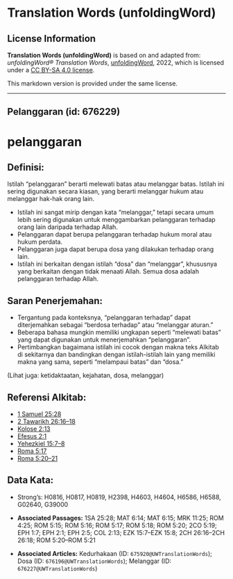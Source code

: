 # Translation Words (unfoldingWord)

## License Information

**Translation Words (unfoldingWord)** is based on and adapted from: _unfoldingWord® Translation Words_, [unfoldingWord](https://unfoldingword.org/utw), 2022, which is licensed under a [CC BY-SA 4.0 license](https://creativecommons.org/licenses/by-sa/4.0/legalcode.en).

This markdown version is provided under the same license.



--------------------------------

## Pelanggaran (id: 676229)

pelanggaran
===========

Definisi:
---------

Istilah “pelanggaran” berarti melewati batas atau melanggar batas. Istilah ini sering digunakan secara kiasan, yang berarti melanggar hukum atau melanggar hak\-hak orang lain.

* Istilah ini sangat mirip dengan kata “melanggar,” tetapi secara umum lebih sering digunakan untuk menggambarkan pelanggaran terhadap orang lain daripada terhadap Allah.
* Pelanggaran dapat berupa pelanggaran terhadap hukum moral atau hukum perdata.
* Pelanggaran juga dapat berupa dosa yang dilakukan terhadap orang lain.
* Istilah ini berkaitan dengan istilah “dosa” dan “melanggar”, khususnya yang berkaitan dengan tidak menaati Allah. Semua dosa adalah pelanggaran terhadap Allah.

Saran Penerjemahan:
-------------------

* Tergantung pada konteksnya, “pelanggaran terhadap” dapat diterjemahkan sebagai “berdosa terhadap” atau “melanggar aturan.”
* Beberapa bahasa mungkin memiliki ungkapan seperti “melewati batas” yang dapat digunakan untuk menerjemahkan “pelanggaran”.
* Pertimbangkan bagaimana istilah ini cocok dengan makna teks Alkitab di sekitarnya dan bandingkan dengan istilah\-istilah lain yang memiliki makna yang sama, seperti “melampaui batas” dan “dosa.”

(Lihat juga: ketidaktaatan, kejahatan, dosa, melanggar)

Referensi Alkitab:
------------------

* [1 Samuel 25:28](https://ref.ly/1Sam0:0)
* [2 Tawarikh 26:16–18](https://ref.ly/2Chr0:0)
* [Kolose 2:13](https://ref.ly/Col2:13)
* [Efesus 2:1](https://ref.ly/Eph2:1)
* [Yehezkiel 15:7–8](https://ref.ly/Ezek15:7-Ezek15:8)
* [Roma 5:17](https://ref.ly/Rom5:17)
* [Roma 5:20–21](https://ref.ly/Rom5:20-Rom5:21)

Data Kata:
----------

* Strong’s: H0816, H0817, H0819, H2398, H4603, H4604, H6586, H6588, G02640, G39000

* **Associated Passages:** 1SA 25:28; MAT 6:14; MAT 6:15; MRK 11:25; ROM 4:25; ROM 5:15; ROM 5:16; ROM 5:17; ROM 5:18; ROM 5:20; 2CO 5:19; EPH 1:7; EPH 2:1; EPH 2:5; COL 2:13; EZK 15:7–EZK 15:8; 2CH 26:16–2CH 26:18; ROM 5:20–ROM 5:21
* **Associated Articles:** Kedurhakaan (ID: `675920@UWTranslationWords`); Dosa (ID: `676196@UWTranslationWords`); Melanggar (ID: `676227@UWTranslationWords`)


